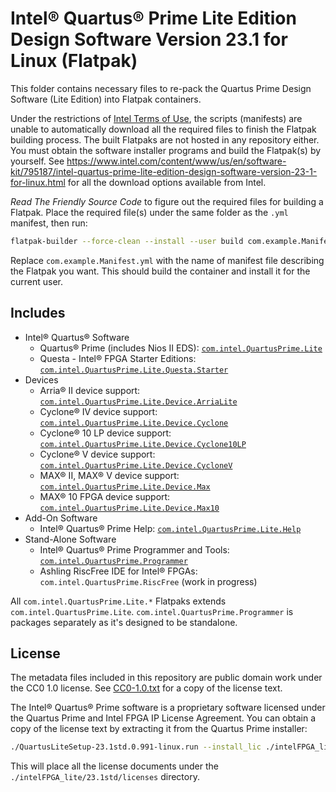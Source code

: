 <!--
  SPDX-FileCopyrightText: 2024 Junde Yhi <junde@yhi.moe>
  SPDX-License-Identifier: CC0-1.0
-->

# Intel® Quartus® Prime Lite Edition Design Software Version 23.1 for Linux (Flatpak)

This folder contains necessary files to re-pack the Quartus Prime Design Software (Lite Edition) into Flatpak containers.

Under the restrictions of [Intel Terms of Use](https://www.intel.com/content/www/us/en/legal/terms-of-use.html), the scripts (manifests) are unable to automatically download all the required files to finish the Flatpak building process. The built Flatpaks are not hosted in any repository either. You must obtain the software installer programs and build the Flatpak(s) by yourself. See <https://www.intel.com/content/www/us/en/software-kit/795187/intel-quartus-prime-lite-edition-design-software-version-23-1-for-linux.html> for all the download options available from Intel.

_Read The Friendly Source Code_ to figure out the required files for building a Flatpak. Place the required file(s) under the same folder as the `.yml` manifest, then run:

```sh
flatpak-builder --force-clean --install --user build com.example.Manifest.yml
```

Replace `com.example.Manifest.yml` with the name of manifest file describing the Flatpak you want. This should build the container and install it for the current user.

## Includes

- Intel® Quartus® Software
  - Quartus® Prime (includes Nios II EDS): [`com.intel.QuartusPrime.Lite`](./Lite/com.intel.QuartusPrime.Lite.yml)
  - Questa - Intel® FPGA Starter Editions: [`com.intel.QuartusPrime.Lite.Questa.Starter`](./Lite/Questa/Starter/com.intel.QuartusPrime.Questa.Starter.yml)
- Devices
  - Arria® II device support: [`com.intel.QuartusPrime.Lite.Device.ArriaLite`](./Lite/Device/ArriaLite/com.intel.QuartusPrime.Lite.Device.ArriaLite.yml)
  - Cyclone® IV device support: [`com.intel.QuartusPrime.Lite.Device.Cyclone`](./Lite/Device/Cyclone/com.intel.QuartusPrime.Lite.Device.Cyclone.yml)
  - Cyclone® 10 LP device support: [`com.intel.QuartusPrime.Lite.Device.Cyclone10LP`](./Lite/Device/Cyclone10LP/com.intel.QuartusPrime.Lite.Device.Cyclone10LP.yml)
  - Cyclone® V device support: [`com.intel.QuartusPrime.Lite.Device.CycloneV`](./Lite/Device/CycloneV/com.intel.QuartusPrime.Lite.Device.CycloneV.yml)
  - MAX® II, MAX® V device support: [`com.intel.QuartusPrime.Lite.Device.Max`](./Lite/Device/Max/com.intel.QuartusPrime.Lite.Device.Max.yml)
  - MAX® 10 FPGA device support: [`com.intel.QuartusPrime.Lite.Device.Max10`](./Lite/Device/Max10/com.intel.QuartusPrime.Lite.Device.Max10.yml)
- Add-On Software
  - Intel® Quartus® Prime Help: [`com.intel.QuartusPrime.Lite.Help`](./Lite/Help/com.intel.QuartusPrime.Lite.Help.yml)
- Stand-Alone Software
  - Intel® Quartus® Prime Programmer and Tools: [`com.intel.QuartusPrime.Programmer`](./Programmer/com.intel.QuartusPrime.Programmer.yml)
  - Ashling RiscFree IDE for Intel® FPGAs: `com.intel.QuartusPrime.RiscFree` (work in progress)

All `com.intel.QuartusPrime.Lite.*` Flatpaks extends `com.intel.QuartusPrime.Lite`. `com.intel.QuartusPrime.Programmer` is packages separately as it's designed to be standalone.

## License

The metadata files included in this repository are public domain work under the CC0 1.0 license. See [CC0-1.0.txt](../LICENSES/CC0-1.0.txt) for a copy of the license text.

The Intel® Quartus® Prime software is a proprietary software licensed under the Quartus Prime and Intel FPGA IP License Agreement. You can obtain a copy of the license text by extracting it from the Quartus Prime installer:

```sh
./QuartusLiteSetup-23.1std.0.991-linux.run --install_lic ./intelFPGA_lite/23.1std
```

This will place all the license documents under the `./intelFPGA_lite/23.1std/licenses` directory.
